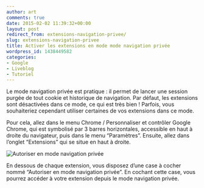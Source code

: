 ```yaml
---
author: art
comments: true
date: 2015-02-02 11:39:32+00:00
layout: post
redirect_from: extensions-navigation-privee/
slug: extensions-navigation-privee
title: Activer les extensions en mode mode navigation privée
wordpress_id: 1438449582
categories:
- Google
- Liveblog
- Tutoriel
---
```


Le mode navigation privée est pratique : il permet de lancer une session purgée de tout cookie et historique de navigation. Par défaut, les extensions sont désactivées dans ce mode, ce qui est très bien ! Parfois, vous souhaiteriez cependant utiliser certaines de vos extensions dans ce mode.





Pour cela, allez dans le menu Chrome / Personnaliser et contrôler Google Chrome, qui est symbolisé par 3 barres horizontales, accessible en haut à droite du navigateur, puis dans le menu “Paramètres”. Ensuite, allez dans l’onglet “Extensions” qui se situe en haut à droite.





<img alt="Autoriser en mode navigation privée" data-src="https://static.irz.fr/2015/02/navigation-privee-extensions.png" src="https://static.irz.fr/thumb.php?size=<100&crop=0&src=https://static.irz.fr/2015/02/navigation-privee-extensions.png" />





En dessous de chaque extension, vous disposez d’une case à cocher nommé “Autoriser en mode navigation privée”. En cochant cette case, vous pourrez accéder à votre extension depuis le mode navigation privée.
